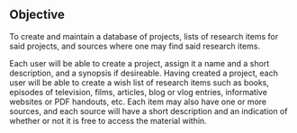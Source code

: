 ## Objective

To create and maintain a database of projects, lists of research items for said projects, and sources where one may find said research items. 

Each user will be able to create a project, assign it a name and a short description, and a synopsis if desireable. Having created a project, each user will be able to create a wish list of research items such as books, episodes of television, films, articles, blog or vlog entries, informative websites or PDF handouts, etc. Each item may also have one or more sources, and each source will have a short description and an indication of whether or not it is free to access the material within. 